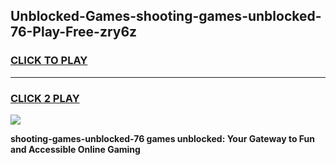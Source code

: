 
## Unblocked-Games-shooting-games-unblocked-76-Play-Free-zry6z
<h3>
<a href="https://premium76.site?title=shooting-games-unblocked-76&ref=18A">CLICK TO PLAY</a></h3>
<hr>

<h3>
<a href="https://premium76.site?title=shooting-games-unblocked-76&ref=18A">CLICK 2 PLAY</a>
  
</h3>

<a href="https://premium76.site?title=shooting-games-unblocked-76&ref=18A"><img src="https://clearcache.store/games.png"></a>


**shooting-games-unblocked-76 games unblocked: Your Gateway to Fun and Accessible Online Gaming**
